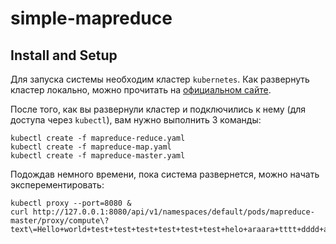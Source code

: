 # simple-mapreduce

## Install and Setup

Для запуска системы необходим кластер `kubernetes`. Как развернуть кластер локально, можно прочитать на [официальном сайте](https://kubernetes.io/docs/tasks/tools/install-minikube/).

После того, как вы развернули кластер и подключились к нему (для доступа через `kubectl`), вам нужно выполнить 3 команды:

```
kubectl create -f mapreduce-reduce.yaml
kubectl create -f mapreduce-map.yaml
kubectl create -f mapreduce-master.yaml
```

Подождав немного времени, пока система развернется, можно начать эксперементировать:

```
kubectl proxy --port=8080 &
curl http://127.0.0.1:8080/api/v1/namespaces/default/pods/mapreduce-master/proxy/compute\?text\=Hello+world+test+test+test+test+test+test+helo+araara+tttt+dddd+araara+test+hello+hi+ih+ih+ih+hi
```
